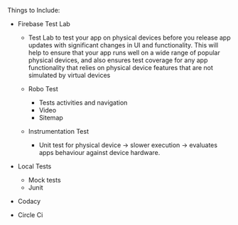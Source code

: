 Things to Include:

- Firebase Test Lab
    - Test Lab to test your app on physical devices before you release app updates with significant changes in UI and functionality. This will help to ensure that your app runs well on a wide range of popular physical devices, and also ensures test coverage for any app functionality that relies on physical device features that are not simulated by virtual devices
    - Robo Test
        - Tests activities and navigation
        - Video
        - Sitemap

    - Instrumentation Test
        - Unit test for physical device -> slower execution -> evaluates apps behaviour against 
          device hardware.
          
- Local Tests
    - Mock tests
    - Junit
    
- Codacy
- Circle Ci